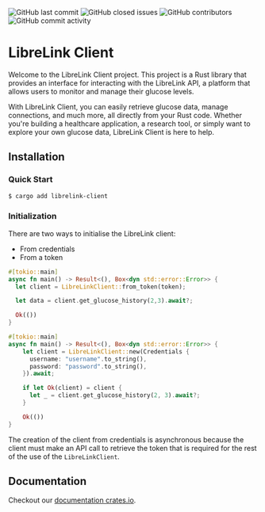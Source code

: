
![GitHub last commit](https://img.shields.io/github/last-commit/libreconnect/libre-link-client)
![GitHub closed issues](https://img.shields.io/github/issues-closed/libreconnect/libre-link-client)
![GitHub contributors](https://img.shields.io/github/contributors/libreconnect/libre-link-client)
![GitHub commit activity](https://img.shields.io/github/commit-activity/m/libreconnect/libre-link-client)

# LibreLink Client

Welcome to the LibreLink Client project. This project is a Rust library that provides an interface for interacting with the LibreLink API, a platform that allows users to monitor and manage their glucose levels.

With LibreLink Client, you can easily retrieve glucose data, manage connections, and much more, all directly from your Rust code. Whether you're building a healthcare application, a research tool, or simply want to explore your own glucose data, LibreLink Client is here to help.

## Installation

### Quick Start

```sh
$ cargo add librelink-client
```

### Initialization

There are two ways to initialise the LibreLink client:
- From credentials
- From a token

```rs
#[tokio::main]
async fn main() -> Result<(), Box<dyn std::error::Error>> {
  let client = LibreLinkClient::from_token(token);

  let data = client.get_glucose_history(2,3).await?;

  Ok(())
}
```

```rs
#[tokio::main]
async fn main() -> Result<(), Box<dyn std::error::Error>> {
    let client = LibreLinkClient::new(Credentials {
      username: "username".to_string(),
      password: "password".to_string(),
    }).await;

    if let Ok(client) = client {
      let _ = client.get_glucose_history(2, 3).await?;
    }

    Ok(())
}
```

The creation of the client from credentials is asynchronous because the client must make an API call to retrieve the token that is required for the rest of the use of the `LibreLinkClient`.

## Documentation

Checkout our [documentation crates.io](https://docs.rs/librelink-client/latest/librelink_client/).